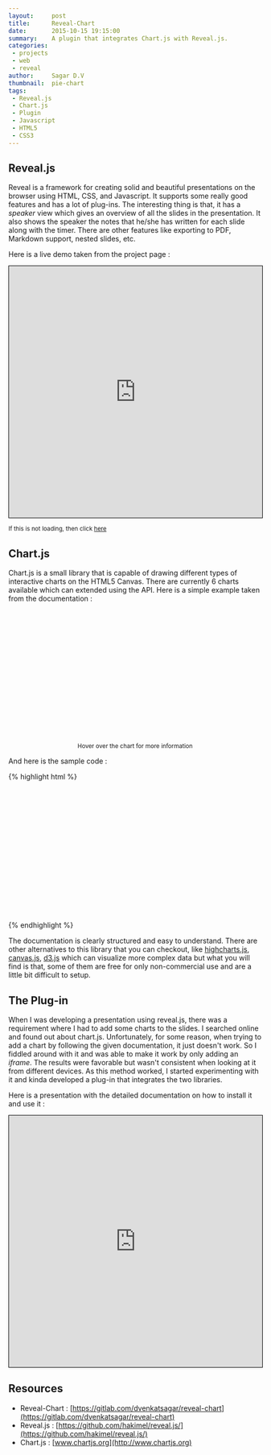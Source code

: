 ```yaml
---
layout:     post
title:      Reveal-Chart
date:       2015-10-15 19:15:00
summary:    A plugin that integrates Chart.js with Reveal.js.
categories:
 - projects
 - web
 - reveal
author:     Sagar D.V
thumbnail:  pie-chart
tags:
 - Reveal.js
 - Chart.js
 - Plugin
 - Javascript
 - HTML5
 - CSS3
---
```


## Reveal.js

Reveal is a framework for creating solid and beautiful presentations on the browser using HTML, CSS, and Javascript. It supports some really good features and has a lot of plug-ins. The interesting thing is that, it has a *speaker* view which gives an overview of all the slides in the presentation. It also shows the speaker the notes that he/she has written for each slide along with the timer. There are other features like exporting to PDF, Markdown support, nested slides, etc.

Here is a live demo taken from the project page :

<iframe src="http://lab.hakim.se/reveal-js/#/" style="width:100%; height:500px;border:1px solid black;"></iframe>

<small>If this is not loading, then click <a href="http://{{site.baseurl}}/{{page.url}}">here</a></small>

## Chart.js

Chart.js is a small library that is capable of drawing different types of interactive charts on the HTML5 Canvas. There are currently 6 charts available which can extended using the API. Here is a simple example taken from the documentation :

<canvas id="chart1" style="width:250px; height:250px; margin:auto; display:block;"></canvas>
<p style="text-align:center;"><small>Hover over the chart for more information</small></p>
<script src="{{ site.baseurl }}/lib/js/Chart.min.js"></script>
<script type='text/javascript'>
  var data = [
    {
      value: 300,
      color:"#F7464A",
      highlight: "#FF5A5E",
      label: "Red"
    },
    {
      value: 50,
      color: "#46BFBD",
      highlight: "#5AD3D1",
      label: "Turquoise"
    },
    {
      value: 100,
      color: "#FDB45C",
      highlight: "#FFC870",
      label: "Yellow"
    }
  ];

  var options = {};

  var ctx = document.getElementById("chart1").getContext("2d");
  var chart1 = new Chart(ctx).Doughnut(data,options);
</script>

And here is the sample code :

{% highlight html %}
<!-- Create a Canvas  -->
<canvas id="chart1" style="width:250px; height:250px; margin:auto; display:block;"></canvas>

<!-- Load the Chart.js Library -->
<script src="Chart.min.js"></script>
<script type='text/javascript'>
// Set the data
  var data = [
    {
      value: 300,
      color:"#F7464A",
      highlight: "#FF5A5E",
      label: "Red"
    },
    {
      value: 50,
      color: "#46BFBD",
      highlight: "#5AD3D1",
      label: "Turquoise"
    },
    {
      value: 100,
      color: "#FDB45C",
      highlight: "#FFC870",
      label: "Yellow"
    }
  ];

// Set individual options for the chart
  var options = {};

// Get the canvas context
  var ctx = document.getElementById("chart1").getContext("2d");

// Call the chart
  var chart1 = new Chart(ctx).Doughnut(data,options);
</script>
{% endhighlight %}

The documentation is clearly structured and easy to understand. There are other alternatives to this library that you can checkout, like [highcharts.js](https://www.highcharts.com/), [canvas.js](https://www.canvasjs.com), [d3.js](https://www.d3js.org/) which can visualize more complex data but what you will find is that, some of them are free for only non-commercial use and are a little bit difficult to setup.

## The Plug-in

When I was developing a presentation using reveal.js, there was a requirement where I had to add some charts to the slides. I searched online and found out about chart.js. Unfortunately, for some reason, when trying to add a chart by following the given documentation, it just doesn't work. So I fiddled around with it and was able to make it work by only adding an *iframe*. The results were favorable but wasn't consistent when looking at it from different devices. As this method worked, I started experimenting with it and kinda developed a plug-in that integrates the two libraries.

Here is a presentation with the detailed documentation on how to install it and use it :

<iframe src="https://dvenkatsagar.github.io/prez/reveal-chart.html#/" style="width:100%; height:500px;border:1px solid black;"></iframe>

## Resources

- Reveal-Chart : [https://gitlab.com/dvenkatsagar/reveal-chart](https://gitlab.com/dvenkatsagar/reveal-chart)
- Reveal.js : [https://github.com/hakimel/reveal.js/](https://github.com/hakimel/reveal.js/)
- Chart.js : [www.chartjs.org](http://www.chartjs.org)
